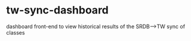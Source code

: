 # tw-sync-dashboard
dashboard front-end to view historical results of the SRDB-->TW sync of classes
